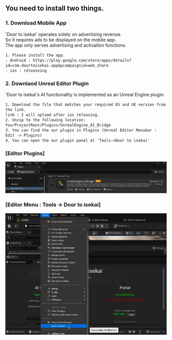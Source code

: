 ## You need to install two things.  

### 1. Download Mobile App  
'Door to isekai' operates solely on advertising revenue.   
So it requires ads to be displayed on the mobile app.  
The app only serves advertising and activation functions.  
```
1. Please install the app.  
- Android : https://play.google.com/store/apps/details?id=com.doortoisekai.app&pcampaignid=web_share
- ios : releaseing
```

### 2. Downlaod Unreal Editor Plugin  
'Door to isekai's AI functionality is implemented as an Unreal Engine plugin.  
```
1. Download the file that matches your required OS and UE version from the link.  
link : I will upload after ios releasing.  
2. Unzip to the following location: YourProjectRoot/Plugins/UnrealEngine_AI_Bridge
3. You can find the our plugin in Plugins (Unreal Editor Menubar : Edit -> Plugins)
4. You can open the our plugin panel at 'Tools->Door to isekai'
```  

### [Editor Plugins]
![](https://github.com/LSG7/UnrealEngine_AI_Bridge/blob/main/docs/images/Plugins_0.png)


  
### [Editor Menu : Tools -> Door to isekai]
![](https://github.com/LSG7/UnrealEngine_AI_Bridge/blob/main/docs/images/Plugins_1.jpg)
